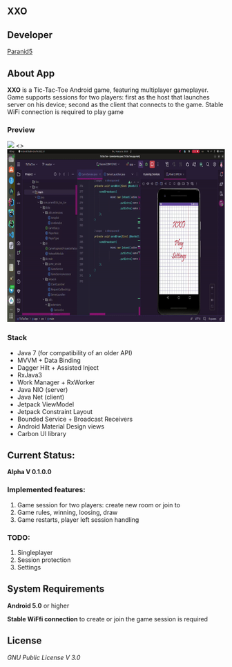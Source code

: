 **XXO**
-----------------

## **Developer**
[Paranid5](https://github.com/dinaraparanid)

## **About App**
**XXO** is a Tic-Tac-Toe Android game, featuring multiplayer gameplayer. Game supports sessions for two players: first as the host that launches server on his device; second as the client that connects to the game. Stable WiFi connection is required to play game

### **Preview**

<p float="left">
  <img src="app/src/main/res/drawable/host_preview.gif" height="400" />
  <>
  <img src="app/src/main/res/drawable/client_preview.gif" height="400" /> 
</p>

### **Stack**

<ul>
    <li>Java 7 (for compatibility of an older API)</li>
    <li>MVVM + Data Binding</li>
    <li>Dagger Hilt + Assisted Inject</li>
    <li>RxJava3</li>
    <li>Work Manager + RxWorker</li>
    <li>Java NIO (server)</li>
    <li>Java Net (client)</li>
    <li>Jetpack ViewModel</li>
    <li>Jetpack Constraint Layout</li>
    <li>Bounded Service + Broadcast Receivers</li>
    <li>Android Material Design views</li>
    <li>Carbon UI library</li>
</ul>

## **Current Status:**

**Alpha V 0.1.0.0**

### **Implemented features:**
1. Game session for two players: create new room or join to
2. Game rules, winning, loosing, draw
3. Game restarts, player left session handling

### **TODO:**
1. Singleplayer
2. Session protection
3. Settings

## **System Requirements**
**Android 5.0** or higher

**Stable WiFfi connection** to create or join the game session is required

## **License**
*GNU Public License V 3.0*
